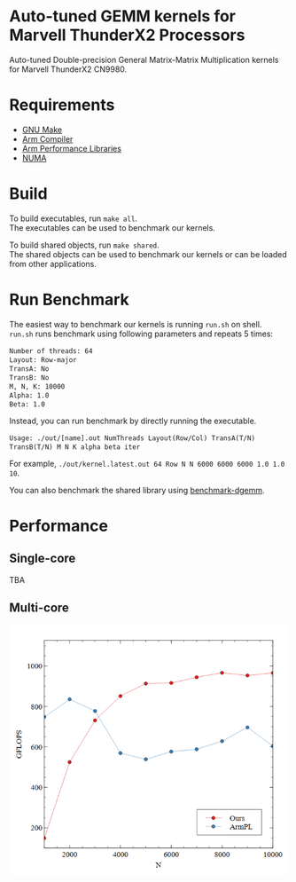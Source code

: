 # Auto-tuned GEMM kernels for Marvell ThunderX2 Processors

Auto-tuned Double-precision General Matrix-Matrix Multiplication kernels for Marvell ThunderX2 CN9980.

# Requirements

- [GNU Make](https://www.gnu.org/software/make)
- [Arm Compiler](https://developer.arm.com/documentation/ka005198/latest)
- [Arm Performance Libraries](https://developer.arm.com/Tools%20and%20Software/Arm%20Performance%20Libraries)
- [NUMA](https://github.com/numactl/numactl)

# Build

To build executables, run `make all`.  
The executables can be used to benchmark our kernels.

To build shared objects, run `make shared`.  
The shared objects can be used to benchmark our kernels or can be loaded from other applications.

# Run Benchmark

The easiest way to benchmark our kernels is running `run.sh` on shell.  
`run.sh` runs benchmark using following parameters and repeats 5 times:
```
Number of threads: 64
Layout: Row-major
TransA: No
TransB: No
M, N, K: 10000
Alpha: 1.0
Beta: 1.0
```

Instead, you can run benchmark by directly running the executable.  
```
Usage: ./out/[name].out NumThreads Layout(Row/Col) TransA(T/N) TransB(T/N) M N K alpha beta iter
```
For example, `./out/kernel.latest.out 64 Row N N 6000 6000 6000 1.0 1.0 10`.

You can also benchmark the shared library using [benchmark-dgemm](https://github.com/lshqqytiger/benchmark-dgemm).

# Performance

## Single-core

TBA

## Multi-core

![Multi-core plot](resources/thunderx2.png)
